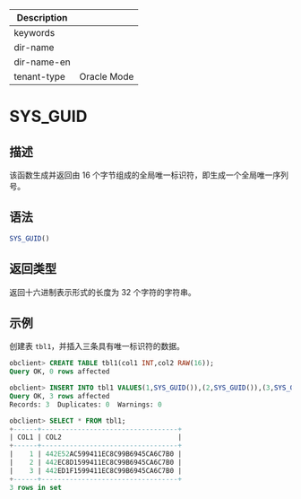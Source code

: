 | Description   |                 |
|---------------|-----------------|
| keywords      |                 |
| dir-name      |                 |
| dir-name-en   |                 |
| tenant-type   | Oracle Mode     |

# SYS_GUID

## 描述

该函数生成并返回由 16 个字节组成的全局唯一标识符，即生成一个全局唯一序列号。

## 语法

```sql
SYS_GUID()
```

## 返回类型

返回十六进制表示形式的长度为 32 个字符的字符串。

## 示例

创建表 `tbl1`，并插入三条具有唯一标识符的数据。

```sql
obclient> CREATE TABLE tbl1(col1 INT,col2 RAW(16));
Query OK, 0 rows affected

obclient> INSERT INTO tbl1 VALUES(1,SYS_GUID()),(2,SYS_GUID()),(3,SYS_GUID());
Query OK, 3 rows affected
Records: 3  Duplicates: 0  Warnings: 0

obclient> SELECT * FROM tbl1;
+------+----------------------------------+
| COL1 | COL2                             |
+------+----------------------------------+
|    1 | 442E52AC599411EC8C99B6945CA6C7B0 |
|    2 | 442EC8D1599411EC8C99B6945CA6C7B0 |
|    3 | 442ED1F1599411EC8C99B6945CA6C7B0 |
+------+----------------------------------+
3 rows in set
```
